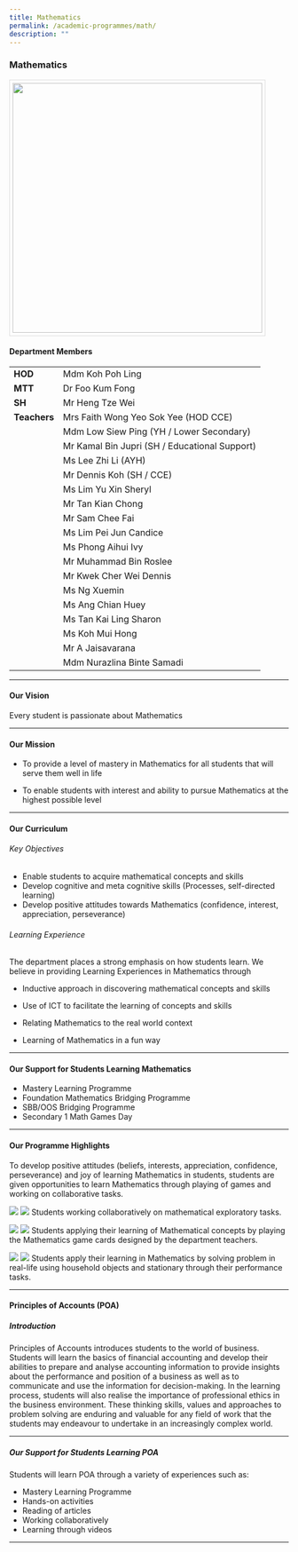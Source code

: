 ```yaml
---
title: Mathematics
permalink: /academic-programmes/math/
description: ""
---
```

### Mathematics

<img src="/images/maths_house3.jpg" style="width:450px; border:0.5px solid Gainsboro; padding: 5px; Align: Left">

#### Department Members

<table>
  <tr>
    <td><b>HOD</b></td>
    <td>Mdm Koh Poh Ling</td>
  </tr>
 <tr>
    <td><b>MTT</b></td>
    <td>Dr Foo Kum Fong</td>
  </tr>
 <tr>
    <td><b>SH</b></td>
    <td>Mr Heng Tze Wei</td>
  </tr>
 <tr>
    <td><b>Teachers</b></td>
    <td>Mrs Faith Wong Yeo Sok Yee (HOD CCE)</td>
  </tr>
 <tr>
    <td><b></b></td>
    <td>Mdm Low Siew Ping (YH / Lower Secondary)</td>
  </tr>
 <tr>
    <td><b></b></td>
    <td>Mr Kamal Bin Jupri (SH / Educational Support)</td>
  </tr>
 <tr>
    <td><b></b></td>
    <td>Ms Lee Zhi Li (AYH)</td>
  </tr>
 <tr>
    <td><b></b></td>
    <td>Mr Dennis Koh (SH / CCE)</td>
  </tr>
 <tr>
    <td><b></b></td>
    <td>Ms Lim Yu Xin Sheryl</td>
  </tr>
	<tr>
    <td><b></b></td>
    <td>Mr Tan Kian Chong</td>
  </tr>
	<tr>
    <td><b></b></td>
    <td>Mr Sam Chee Fai</td>
  </tr>
	<tr>
    <td><b></b></td>
    <td>Ms Lim Pei Jun Candice</td>
  </tr>
	<tr>
    <td><b></b></td>
    <td>Ms Phong Aihui Ivy</td>
  </tr>
 <tr>
    <td><b></b></td>
    <td>Mr Muhammad Bin Roslee</td>
  </tr>
 <tr>
    <td><b></b></td>
    <td>Mr Kwek Cher Wei Dennis</td>
  </tr>
 <tr>
    <td><b></b></td>
    <td>Ms Ng Xuemin</td>
  </tr>
 <tr>
    <td><b></b></td>
    <td>Ms Ang Chian Huey</td>
  </tr>
 <tr>
    <td><b></b></td>
    <td>Ms Tan Kai Ling Sharon</td>
  </tr>
	<tr>
    <td><b></b></td>
    <td>Ms Koh Mui Hong</td>
  </tr>
	<tr>
    <td><b></b></td>
    <td>Mr A Jaisavarana</td>
  </tr>
	<tr>
    <td><b></b></td>
    <td>Mdm Nurazlina Binte Samadi</td>
  </tr>
</table>

<hr>

#### Our Vision
Every student is passionate about Mathematics
<hr>

#### Our Mission
*   To provide a level of mastery in Mathematics for all students that will serve them well in life  
    
*   To enable students with interest and ability to pursue Mathematics at the highest possible level
<hr>

#### Our Curriculum
###### Key Objectives
*   Enable students to acquire mathematical concepts and skills
*   Develop cognitive and meta cognitive skills (Processes, self-directed learning)
*   Develop positive attitudes towards Mathematics (confidence, interest, appreciation, perseverance)

###### Learning Experience
The department places a strong emphasis on how students learn. We believe in providing Learning Experiences in Mathematics through
*   Inductive approach in discovering mathematical concepts and skills  
    
*   Use of ICT to facilitate the learning of concepts and skills 
*   Relating Mathematics to the real world context 
*   Learning of Mathematics in a fun way
<hr>

#### Our Support for Students Learning Mathematics

* Mastery Learning Programme
* Foundation Mathematics Bridging Programme
* SBB/OOS Bridging Programme
* Secondary 1 Math Games Day
<hr>

#### Our Programme Highlights

To develop positive attitudes (beliefs, interests, appreciation, confidence, perseverance) and joy of learning Mathematics in students, students are given opportunities to learn Mathematics through playing of games and working on collaborative tasks.

![](/images/Programme_01.jpg)
![](/images/Programme_02.jpg)
Students working collaboratively on mathematical exploratory tasks.

![](/images/Programme_03.jpg)
![](/images/Programme_04.jpg)
Students applying their learning of Mathematical concepts by playing the Mathematics game cards designed by the department teachers.

![](/images/programme_05.jpg)
![](/images/programme_06.jpg)
Students apply their learning in Mathematics by solving problem in real-life using household objects and stationary through their performance tasks.
<hr>

#### Principles of Accounts (POA)
##### Introduction
Principles of Accounts introduces students to the world of business. Students will learn the basics of financial accounting and develop their abilities to prepare and analyse accounting information to provide insights about the performance and position of a business as well as to communicate and use the information for decision-making. In the learning process, students will also realise the importance of professional ethics in the business environment. These thinking skills, values and approaches to problem solving are enduring and valuable for any field of work that the students may endeavour to undertake in an increasingly complex world.
<hr>

##### Our Support for Students Learning POA

Students will learn POA through a variety of experiences such as:
* Mastery Learning Programme
* Hands-on activities
* Reading of articles
* Working collaboratively
* Learning through videos
<hr>